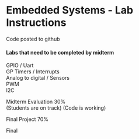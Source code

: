 # Embedded Systems - Lab Instructions
  
Code posted to github

#### Labs that need to be completed by midterm

GPIO / Uart    
GP Timers / Interrupts   
Analog to digital / Sensors   
PWM   
I2C   
	
  
Midterm Evaluation  30%  
(Students are on track)
(Code is working)


Final Project 70%


Final